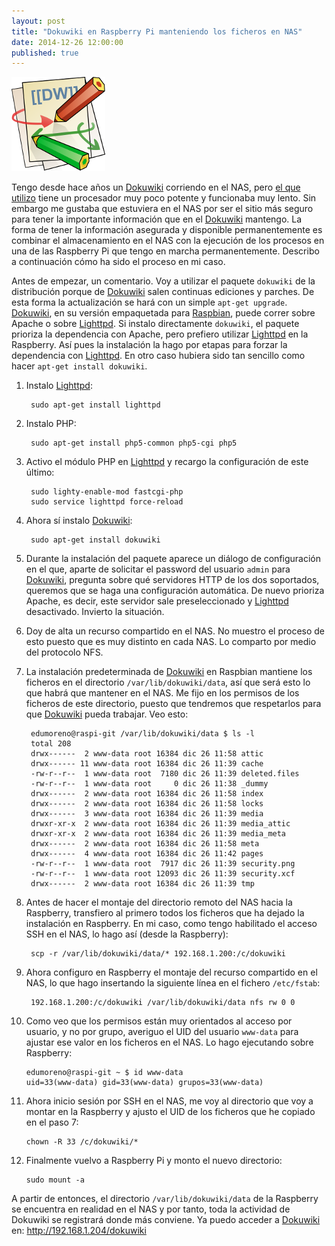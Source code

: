 ```yaml
---
layout: post
title: "Dokuwiki en Raspberry Pi manteniendo los ficheros en NAS"
date: 2014-12-26 12:00:00
published: true
---
```


![Dokuwiki Logo](/images/posts/dokuwiki-logo.png)

Tengo desde hace años un [Dokuwiki][dokuwiki] corriendo en el NAS, pero [el que utilizo][duo] tiene un procesador muy poco potente y funcionaba muy lento. Sin embargo me gustaba que estuviera en el NAS por ser el sitio más seguro para tener la importante información que en el [Dokuwiki][dokuwiki] mantengo. La forma de tener la información asegurada y disponible permanentemente es combinar el almacenamiento en el NAS con la ejecución de los procesos en una de las Raspberry Pi que tengo en marcha permanentemente. Describo a continuación cómo ha sido el proceso en mi caso.

Antes de empezar, un comentario. Voy a utilizar el paquete `dokuwiki` de la distribución porque de [Dokuwiki][dokuwiki] salen continuas ediciones y parches. De esta forma la actualización se hará con un simple `apt-get upgrade`. [Dokuwiki][dokuwiki], en su versión empaquetada para [Raspbian][raspbian], puede correr sobre Apache o sobre [Lighttpd][lighty]. Si instalo directamente `dokuwiki`, el paquete prioriza la dependencia con Apache, pero prefiero utilizar [Lighttpd][lighty] en la Raspberry. Así pues la instalación la hago por etapas para forzar la dependencia con [Lighttpd][lighty]. En otro caso hubiera sido tan sencillo como hacer `apt-get install dokuwiki`.

1. Instalo [Lighttpd][lighty]:

        sudo apt-get install lighttpd
  
2. Instalo PHP:

        sudo apt-get install php5-common php5-cgi php5
  
3. Activo el módulo PHP en [Lighttpd][lighty] y recargo la configuración de este último:

        sudo lighty-enable-mod fastcgi-php
        sudo service lighttpd force-reload

4. Ahora sí instalo [Dokuwiki][dokuwiki]:

        sudo apt-get install dokuwiki

5. Durante la instalación del paquete aparece un diálogo de configuración en el que, aparte de solicitar el password del usuario `admin` para [Dokuwiki][dokuwiki], pregunta sobre qué servidores HTTP de los dos soportados, queremos que se haga una configuración automática. De nuevo prioriza Apache, es decir, este servidor sale preseleccionado y [Lighttpd][lighty] desactivado. Invierto la situación.
6. Doy de alta un recurso compartido en el NAS. No muestro el proceso de esto puesto que es muy distinto en cada NAS. Lo comparto por medio del protocolo NFS.
7. La instalación predeterminada de [Dokuwiki][dokuwiki] en Raspbian mantiene los ficheros en el directorio `/var/lib/dokuwiki/data`, así que será esto lo que habrá que mantener en el NAS. Me fijo en los permisos de los ficheros de este directorio, puesto que tendremos que respetarlos para que [Dokuwiki][dokuwiki] pueda trabajar. Veo esto:

        edumoreno@raspi-git /var/lib/dokuwiki/data $ ls -l
        total 208
        drwx------  2 www-data root 16384 dic 26 11:58 attic
        drwx------ 11 www-data root 16384 dic 26 11:39 cache
        -rw-r--r--  1 www-data root  7180 dic 26 11:39 deleted.files
        -rw-r--r--  1 www-data root     0 dic 26 11:38 _dummy
        drwx------  2 www-data root 16384 dic 26 11:58 index
        drwx------  2 www-data root 16384 dic 26 11:58 locks
        drwx------  3 www-data root 16384 dic 26 11:39 media
        drwxr-xr-x  2 www-data root 16384 dic 26 11:39 media_attic
        drwxr-xr-x  2 www-data root 16384 dic 26 11:39 media_meta
        drwx------  2 www-data root 16384 dic 26 11:58 meta
        drwx------  4 www-data root 16384 dic 26 11:42 pages
        -rw-r--r--  1 www-data root  7917 dic 26 11:39 security.png
        -rw-r--r--  1 www-data root 12093 dic 26 11:39 security.xcf
        drwx------  2 www-data root 16384 dic 26 11:39 tmp

8. Antes de hacer el montaje del directorio remoto del NAS hacia la Raspberry, transfiero al primero todos los ficheros que ha dejado la instalación en Raspberry. En mi caso, como tengo habilitado el acceso SSH en el NAS, lo hago así (desde la Raspberry):

        scp -r /var/lib/dokuwiki/data/* 192.168.1.200:/c/dokuwiki

9. Ahora configuro en Raspberry el montaje del recurso compartido en el NAS, lo que hago insertando la siguiente línea en el fichero `/etc/fstab`:

        192.168.1.200:/c/dokuwiki /var/lib/dokuwiki/data nfs rw 0 0
    
10. Como veo que los permisos están muy orientados al acceso por usuario, y no por grupo, averiguo el UID del usuario `www-data` para ajustar ese valor en los ficheros en el NAS. Lo hago ejecutando sobre Raspberry:

        edumoreno@raspi-git ~ $ id www-data
        uid=33(www-data) gid=33(www-data) grupos=33(www-data)

11. Ahora inicio sesión por SSH en el NAS, me voy al directorio que voy a montar en la Raspberry y ajusto el UID de los ficheros que he copiado en el paso 7:

        chown -R 33 /c/dokuwiki/*

12. Finalmente vuelvo a Raspberry Pi y monto el nuevo directorio:

        sudo mount -a

A partir de entonces, el directorio `/var/lib/dokuwiki/data` de la Raspberry se encuentra en realidad en el NAS y por tanto, toda la actividad de Dokuwiki se registrará donde más conviene. Ya puedo acceder a [Dokuwiki][dokuwiki] en: http://192.168.1.204/dokuwiki

[dokuwiki]: https://www.dokuwiki.org/dokuwiki
[duo]:      http://support.netgear.com/product/RND2000v1%2b%2428ReadyNAS%2bDuo%2bv1%2429
[raspbian]: http://www.raspbian.org/
[lighty]:   http://www.lighttpd.net/